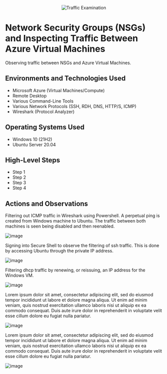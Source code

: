 <p align="center">
<img src="https://i.imgur.com/Ua7udoS.png" alt="Traffic Examination"/>
</p>

<h1>Network Security Groups (NSGs) and Inspecting Traffic Between Azure Virtual Machines</h1>
Observing traffic between NSGs and Azure Virtual Machines. <br />

<h2>Environments and Technologies Used</h2>

- Microsoft Azure (Virtual Machines/Compute)
- Remote Desktop
- Various Command-Line Tools
- Various Network Protocols (SSH, RDH, DNS, HTTP/S, ICMP)
- Wireshark (Protocol Analyzer)

<h2>Operating Systems Used </h2>

- Windows 10 (21H2)
- Ubuntu Server 20.04

<h2>High-Level Steps</h2>

- Step 1
- Step 2
- Step 3
- Step 4

<h2>Actions and Observations</h2>

<p>
Filtering out ICMP traffic in Wireshark using Powershell. A perpetual ping is created from Windows machine to Ubuntu. The traffic between both machines is seen being disabled and then reenabled.
</p>

![image](https://github.com/parkrich/azure-network-protocols/assets/137697108/0bf4409c-5b2a-4ab7-9798-1846204c2193)
<br />

<p>
Signing into Secure Shell to observe the filtering of ssh traffic. This is done by accessing Ubuntu through the private IP address.
</p

 ![image](https://github.com/parkrich/azure-network-protocols/assets/137697108/ac7f45fa-39cd-419f-9113-8c0aeeb6ff18) 
<br />

<p>
Filtering dhcp traffic by renewing, or reissuing, an IP address for the Windows VM.
</p>

![image](https://github.com/parkrich/azure-network-protocols/assets/137697108/1cd8ec97-c6ef-4bd8-a7b8-313535667820)
<br />

<p>
Lorem ipsum dolor sit amet, consectetur adipiscing elit, sed do eiusmod tempor incididunt ut labore et dolore magna aliqua. Ut enim ad minim veniam, quis nostrud exercitation ullamco laboris nisi ut aliquip ex ea commodo consequat. Duis aute irure dolor in reprehenderit in voluptate velit esse cillum dolore eu fugiat nulla pariatur.
</p>

![image](https://github.com/parkrich/azure-network-protocols/assets/137697108/58d31d89-101a-476c-b95c-72a43a39aebc)
<br />

<p>
Lorem ipsum dolor sit amet, consectetur adipiscing elit, sed do eiusmod tempor incididunt ut labore et dolore magna aliqua. Ut enim ad minim veniam, quis nostrud exercitation ullamco laboris nisi ut aliquip ex ea commodo consequat. Duis aute irure dolor in reprehenderit in voluptate velit esse cillum dolore eu fugiat nulla pariatur.
</p>

![image](https://github.com/parkrich/azure-network-protocols/assets/137697108/3d0c705e-10c0-4023-a2f0-9f7547ccf60a)
<br />
